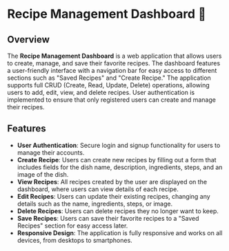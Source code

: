 # Recipe Management Dashboard 🍲

## Overview

The **Recipe Management Dashboard** is a web application that allows users to create, manage, and save their favorite recipes. The dashboard features a user-friendly interface with a navigation bar for easy access to different sections such as "Saved Recipes" and "Create Recipe." The application supports full CRUD (Create, Read, Update, Delete) operations, allowing users to add, edit, view, and delete recipes. User authentication is implemented to ensure that only registered users can create and manage their recipes.

## Features

- **User Authentication**: Secure login and signup functionality for users to manage their accounts.
- **Create Recipe**: Users can create new recipes by filling out a form that includes fields for the dish name, description, ingredients, steps, and an image of the dish.
- **View Recipes**: All recipes created by the user are displayed on the dashboard, where users can view details of each recipe.
- **Edit Recipes**: Users can update their existing recipes, changing any details such as the name, ingredients, steps, or image.
- **Delete Recipes**: Users can delete recipes they no longer want to keep.
- **Save Recipes**: Users can save their favorite recipes to a "Saved Recipes" section for easy access later.
- **Responsive Design**: The application is fully responsive and works on all devices, from desktops to smartphones.
